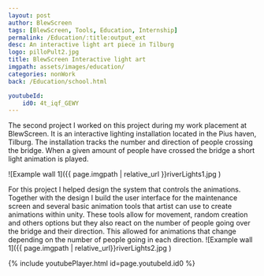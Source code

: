```yaml
---
layout: post
author: BlewScreen
tags: [BlewScreen, Tools, Education, Internship]
permalink: /Education/:title:output_ext
desc: An interactive light art piece in Tilburg
logo: pilloPult2.jpg
title: BlewScreen Interactive light art
imgpath: assets/images/education/
categories: nonWork
back: /Education/school.html

youtubeId: 
    id0: 4t_iqf_GEWY
---
```


The second project I worked on this project during my work placement at BlewScreen. It is an interactive lighting installation located in the Pius haven, Tilburg. The installation tracks the number and direction of people crossing the bridge. When a given amount of people have crossed the bridge a short light animation is played.

![Example wall 1]({{ page.imgpath | relative_url }}riverLights1.jpg )

For this project I helped design the system that controls the animations. Together with the design I build the user interface for the maintenance screen and several basic animation tools that artist can use to create animations within unity. These tools allow for movement, random creation and others options but they also react on the number of people going over the bridge and their direction. This allowed for animations that change depending on the number of people going in each direction.
![Example wall 1]({{ page.imgpath | relative_url}}riverLights2.jpg )

{% include youtubePlayer.html id=page.youtubeId.id0 %}
